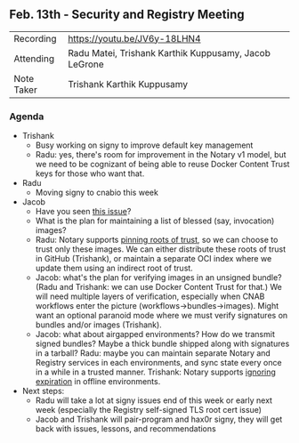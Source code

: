 ## Feb. 13th - Security and Registry Meeting

|  |  |
| -------- | -------- |
| Recording  | https://youtu.be/JV6y-18LHN4 |
| Attending  | Radu Matei, Trishank Karthik Kuppusamy, Jacob LeGrone |
| Note Taker | Trishank Karthik Kuppusamy |

### Agenda

- Trishank
  - Busy working on signy to improve default key management
  - Radu: yes, there's room for improvement in the Notary v1 model, but we need to be cognizant of being able to reuse Docker Content Trust keys for those who want that.
- Radu
  - Moving signy to cnabio this week
- Jacob
  - Have you seen [this issue](https://github.com/cnabio/cnab-spec/issues/285)?
  - What is the plan for maintaining a list of blessed (say, invocation) images?
  - Radu: Notary supports [pinning roots of trust](https://docs.docker.com/engine/security/trust/content_trust/#enabling-dct-within-the-docker-enterprise-engine), so we can choose to trust only these images. We can either distribute these roots of trust in GitHub (Trishank), or maintain a separate OCI index where we update them using an indirect root of trust.
  - Jacob: what's the plan for verifying images in an unsigned bundle? (Radu and Trishank: we can use Docker Content Trust for that.) We will need multiple layers of verification, especially when CNAB workflows enter the picture (workflows->bundles->images). Might want an optional paranoid mode where we must verify signatures on bundles and/or images (Trishank).
  - Jacob: what about airgapped environments? How do we transmit signed bundles? Maybe a thick bundle shipped along with signatures in a tarball? Radu: maybe you can maintain separate Notary and Registry services in each environments, and sync state every once in a while in a trusted manner. Trishank: Notary supports [ignoring expiration](https://docs.docker.com/engine/security/trust/content_trust/#using-dct-in-an-offline-environment) in offline environments.
- Next steps:
  - Radu will take a lot at signy issues end of this week or early next week (especially the Registry self-signed TLS root cert issue)
  - Jacob and Trishank will pair-program and hax0r signy, they will get back with issues, lessons, and recommendations
